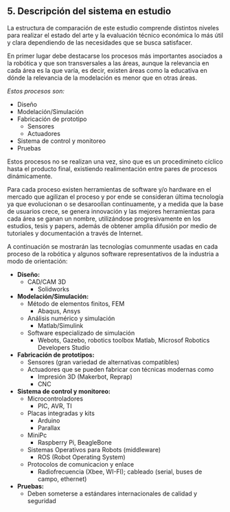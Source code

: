 ## 5. Descripción del sistema en estudio

La estructura de comparación de este estudio comprende distintos niveles para
realizar el estado del arte y la evaluación técnico económica lo más útil y clara 
dependiendo de las necesidades que se busca satisfacer.


En primer lugar debe destacarse los procesos más importantes asociados a la robótica 
y que son transversales a las áreas, aunque la relevancia en cada área es la que 
varía, es decir, existen áreas como la educativa en dónde la relevancia de la 
modelación es menor que en otras áreas.


*Estos procesos son:*

* Diseño
* Modelación/Simulación
* Fabricación de prototipo
    * Sensores
    * Actuadores
* Sistema de control y monitoreo
* Pruebas

Estos procesos no se realizan una vez, sino que es un procedimineto cíclico hasta el 
producto final, existiendo realimentación entre pares de procesos dinámicamente.



Para cada proceso existen herramientas de software y/o hardware en el mercado que 
agilizan el proceso y por ende se consideran última tecnología ya que evolucionan o 
se desaroollan continuamente, y a medida que la base de usuarios crece, se genera 
innovación y las mejores herramientas para cada área se ganan un nombre, 
utilizándose progresivamente en los estudios, tesis y papers, además de obtener 
amplia difusión por medio de tutoriales y documentación a través de Internet.


A continuación se mostrarán las tecnologías comunmente usadas en cada proceso de la 
robótica y algunos software representativos de la industria a modo de orientación:

* **Diseño:**
    * CAD/CAM 3D 
        * Solidworks
* **Modelación/Simulación:**
    * Método de elementos finitos, FEM
        * Abaqus, Ansys
    * Análisis numérico y simulación
        * Matlab/Simulink
    * Software especializado de simulación
        * Webots, Gazebo, robotics toolbox Matlab, Microsof Robotics Developers Studio
* **Fabricación de prototipos:**
    * Sensores (gran variedad de alternativas compatibles)
    * Actuadores que se pueden fabricar con técnicas modernas como
        * Impresión 3D (Makerbot, Reprap)
        * CNC
* **Sistema de control y monitoreo:**
    * Microcontroladores
        * PIC, AVR, TI
    * Placas integradas y kits
        * Arduino
        * Parallax
    * MiniPc
        * Raspberry Pi, BeagleBone
    * Sistemas Operativos para Robots (middleware)
        * ROS (Robot Operating System)
    * Protocolos de comunicacion y enlace
        * Radiofrecuencia (Xbee, WI-FI); cableado (serial, buses de campo, ethernet)
* **Pruebas:**
    * Deben someterse a estándares internacionales de calidad y seguridad
